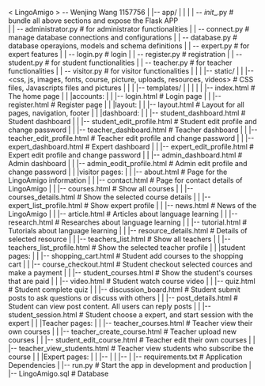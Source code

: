 < LingoAmigo > -- Wenjing Wang 1157756
   |
   |-- app/
   |    |
   |    | -- _init__.py                     # bundle all above sections and expose the Flask APP  
   |    | -- administrator.py               # for administrator functionalities
   |    | -- connect.py                     # manage database connections and configurations
   |    | -- database.py                    #  database operayions, models and schema definitions
   |    | -- expert.py                      # for expert features
   |    | -- login.py                       # login
   |    | -- register.py                    # registration
   |    | -- student.py                     # for student functionalities
   |    | -- teacher.py                     # for teacher functionalities
   |    | -- visitor.py                     # for visitor functionalities
   |    |
   |    |-- static/
   |    |    |-- <css, js, images, fonts, course, picture, uploads, resources, videos>         # CSS files, Javascripts files and pictures
   |    |
   |    |-- templates/
   |    |    |
   |    |    |-- index.html                      # The home page
   |    |    |accounts:
   |    |    |-- login.html                      # Login page
   |    |    |-- register.html                   # Register page
   |    |    |layout:
   |    |    |-- layout.html                      # Layout for all pages, navigation, footer
   |    |    |dashboard:
   |    |    |-- student_dashboard.html                      # Student dashboard
   |    |    |-- student_edit_profile.html                      # Student edit profile and change password
   |    |    |-- teacher_dashboard.html                      # Teacher dashboard
   |    |    |-- teacher_edit_profile.html                      # Teacher edit profile and change password
   |    |    |-- expert_dashboard.html                      # Expert dashboard
   |    |    |-- expert_edit_profile.html                      # Expert edit profile and change password
   |    |    |-- admin_dashboard.html                      # Admin dashboard
   |    |    |-- admin_eodit_profile.html                      # Admin  edit profile and change password
   |    |    |visitor pages:
   |    |    |-- about.html                      # Page for the LingoAmigo information
   |    |    |-- contact.html                      # Page for contact details of LingoAmigo
   |    |    |-- courses.html                      # Show all courses
   |    |    |-- courses_details.html                      # Show the selected course details
   |    |    |-- expert_list_profile.html                      # Show expert profile
   |    |    |-- news.html                      # News of the LingoAmigo
   |    |    |-- article.html                      # Articles about language learning
   |    |    |-- research.html                      # Researches about language learning
   |    |    |-- tutorial.html                      # Tutorials about language learning
   |    |    |-- resource_details.html                      # Details of selected resource
   |    |    |-- teachers_list.html                      # Show all teachers
   |    |    |-- teachers_list_profile.html                      # Show the selected teacher profile
   |    |    |student pages:
   |    |    |-- shopping_cart.html                      # Student add courses to the shopping cart
   |    |    |-- course_checkout.html                      # Student checkout selected cources and make a payment
   |    |    |-- student_courses.html                      # Show the student's courses that are paid
   |    |    |-- video.html                      # Student watch course video
   |    |    |-- quiz.html                        # Student complete quiz
   |    |    |-- discussion_board.html         # Student submit posts to ask questions or discuss with others
   |    |    |-- post_details.html             # Student can view post content. All users can reply posts
   |    |    |-- student_session.html             # Student choose a expert, and start session with the expert
   |    |    |Teacher pages:
   |    |    |-- teacher_courses.html          # Teacher view their own courses
   |    |    |-- teacher_create_course.html    # Teacher upload new courses
   |    |    |-- student_edit_course.html      # Teacher edit their own courses
   |    |    |-- teacher_view_students.html    # Teacher view students who subscribe the course
   |    |    |Expert pages:
   |    |    |-- 
   |    |    |-- 
   |
   |-- requirements.txt                    # Application Dependencies
   |
   |-- run.py                              # Start the app in development and production
   |
   |-- LingoAmigo.sql                    # Database


